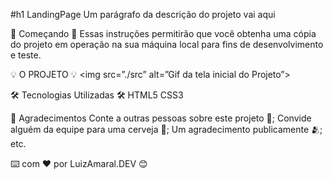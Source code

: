 #h1 LandingPage
Um parágrafo da descrição do projeto vai aqui

🚀 Começando 🚀
Essas instruções permitirão que você obtenha uma cópia do projeto em operação na sua máquina local para fins de desenvolvimento e teste.

💡 O PROJETO 💡
<img src=”./src” alt=”Gif da tela inicial do Projeto”>



🛠️ Tecnologias Utilizadas 🛠️
HTML5 CSS3



🎁 Agradecimentos
Conte a outras pessoas sobre este projeto 📢;
Convide alguém da equipe para uma cerveja 🍺;
Um agradecimento publicamente 🫂;
etc.

⌨️ com ❤️ por LuizAmaral.DEV 😊